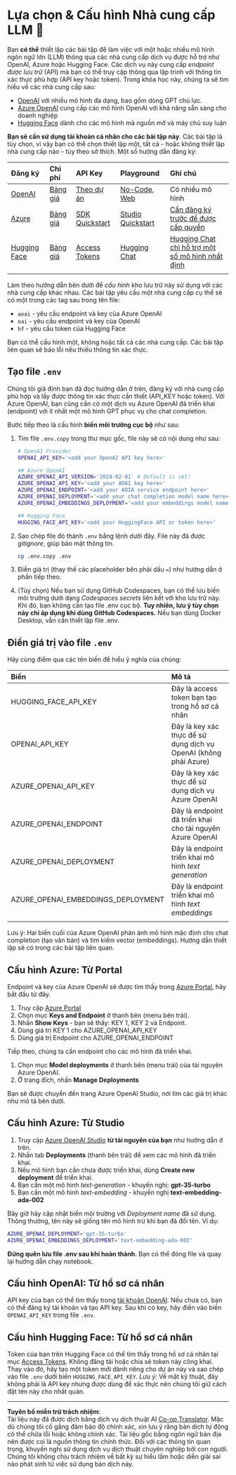 <!--
CO_OP_TRANSLATOR_METADATA:
{
  "original_hash": "49ededa179004ea998664c780fbeac39",
  "translation_date": "2025-08-26T18:06:12+00:00",
  "source_file": "00-course-setup/03-providers.md",
  "language_code": "vi"
}
-->
# Lựa chọn & Cấu hình Nhà cung cấp LLM 🔑

Bạn **có thể** thiết lập các bài tập để làm việc với một hoặc nhiều mô hình ngôn ngữ lớn (LLM) thông qua các nhà cung cấp dịch vụ được hỗ trợ như OpenAI, Azure hoặc Hugging Face. Các dịch vụ này cung cấp _endpoint được lưu trữ_ (API) mà bạn có thể truy cập thông qua lập trình với thông tin xác thực phù hợp (API key hoặc token). Trong khóa học này, chúng ta sẽ tìm hiểu về các nhà cung cấp sau:

 - [OpenAI](https://platform.openai.com/docs/models?WT.mc_id=academic-105485-koreyst) với nhiều mô hình đa dạng, bao gồm dòng GPT chủ lực.
 - [Azure OpenAI](https://learn.microsoft.com/azure/ai-services/openai/?WT.mc_id=academic-105485-koreyst) cung cấp các mô hình OpenAI với khả năng sẵn sàng cho doanh nghiệp
 - [Hugging Face](https://huggingface.co/docs/hub/index?WT.mc_id=academic-105485-koreyst) dành cho các mô hình mã nguồn mở và máy chủ suy luận

**Bạn sẽ cần sử dụng tài khoản cá nhân cho các bài tập này**. Các bài tập là tùy chọn, vì vậy bạn có thể chọn thiết lập một, tất cả - hoặc không thiết lập nhà cung cấp nào - tùy theo sở thích. Một số hướng dẫn đăng ký:

| Đăng ký | Chi phí | API Key | Playground | Ghi chú |
|:---|:---|:---|:---|:---|
| [OpenAI](https://platform.openai.com/signup?WT.mc_id=academic-105485-koreyst)| [Bảng giá](https://openai.com/pricing#language-models?WT.mc_id=academic-105485-koreyst)| [Theo dự án](https://platform.openai.com/api-keys?WT.mc_id=academic-105485-koreyst) | [No-Code, Web](https://platform.openai.com/playground?WT.mc_id=academic-105485-koreyst) | Có nhiều mô hình |
| [Azure](https://aka.ms/azure/free?WT.mc_id=academic-105485-koreyst)| [Bảng giá](https://azure.microsoft.com/pricing/details/cognitive-services/openai-service/?WT.mc_id=academic-105485-koreyst)| [SDK Quickstart](https://learn.microsoft.com/azure/ai-services/openai/quickstart?WT.mc_id=academic-105485-koreyst)| [Studio Quickstart](https://learn.microsoft.com/azure/ai-services/openai/quickstart?WT.mc_id=academic-105485-koreyst) |  [Cần đăng ký trước để được cấp quyền](https://learn.microsoft.com/azure/ai-services/openai/?WT.mc_id=academic-105485-koreyst)|
| [Hugging Face](https://huggingface.co/join?WT.mc_id=academic-105485-koreyst) | [Bảng giá](https://huggingface.co/pricing) | [Access Tokens](https://huggingface.co/docs/hub/security-tokens?WT.mc_id=academic-105485-koreyst) | [Hugging Chat](https://huggingface.co/chat/?WT.mc_id=academic-105485-koreyst)| [Hugging Chat chỉ hỗ trợ một số mô hình nhất định](https://huggingface.co/chat/models?WT.mc_id=academic-105485-koreyst) |
| | | | | |

Làm theo hướng dẫn bên dưới để _cấu hình_ kho lưu trữ này sử dụng với các nhà cung cấp khác nhau. Các bài tập yêu cầu một nhà cung cấp cụ thể sẽ có một trong các tag sau trong tên file:

- `aoai` - yêu cầu endpoint và key của Azure OpenAI
- `oai` - yêu cầu endpoint và key của OpenAI
- `hf` - yêu cầu token của Hugging Face

Bạn có thể cấu hình một, không hoặc tất cả các nhà cung cấp. Các bài tập liên quan sẽ báo lỗi nếu thiếu thông tin xác thực.

## Tạo file `.env`

Chúng tôi giả định bạn đã đọc hướng dẫn ở trên, đăng ký với nhà cung cấp phù hợp và lấy được thông tin xác thực cần thiết (API_KEY hoặc token). Với Azure OpenAI, bạn cũng cần có một dịch vụ Azure OpenAI đã triển khai (endpoint) với ít nhất một mô hình GPT phục vụ cho chat completion.

Bước tiếp theo là cấu hình **biến môi trường cục bộ** như sau:

1. Tìm file `.env.copy` trong thư mục gốc, file này sẽ có nội dung như sau:

   ```bash
   # OpenAI Provider
   OPENAI_API_KEY='<add your OpenAI API key here>'

   ## Azure OpenAI
   AZURE_OPENAI_API_VERSION='2024-02-01' # Default is set!
   AZURE_OPENAI_API_KEY='<add your AOAI key here>'
   AZURE_OPENAI_ENDPOINT='<add your AOIA service endpoint here>'
   AZURE_OPENAI_DEPLOYMENT='<add your chat completion model name here>' 
   AZURE_OPENAI_EMBEDDINGS_DEPLOYMENT='<add your embeddings model name here>'

   ## Hugging Face
   HUGGING_FACE_API_KEY='<add your HuggingFace API or token here>'
   ```

2. Sao chép file đó thành `.env` bằng lệnh dưới đây. File này đã được _gitignore_, giúp bảo mật thông tin.

   ```bash
   cp .env.copy .env
   ```

3. Điền giá trị (thay thế các placeholder bên phải dấu `=`) như hướng dẫn ở phần tiếp theo.

4. (Tùy chọn) Nếu bạn sử dụng GitHub Codespaces, bạn có thể lưu biến môi trường dưới dạng _Codespaces secrets_ liên kết với kho lưu trữ này. Khi đó, bạn không cần tạo file .env cục bộ. **Tuy nhiên, lưu ý tùy chọn này chỉ áp dụng khi dùng GitHub Codespaces.** Nếu bạn dùng Docker Desktop, vẫn cần thiết lập file .env.

## Điền giá trị vào file `.env`

Hãy cùng điểm qua các tên biến để hiểu ý nghĩa của chúng:

| Biến  | Mô tả  |
| :--- | :--- |
| HUGGING_FACE_API_KEY | Đây là access token bạn tạo trong hồ sơ cá nhân |
| OPENAI_API_KEY | Đây là key xác thực để sử dụng dịch vụ OpenAI (không phải Azure) |
| AZURE_OPENAI_API_KEY | Đây là key xác thực để sử dụng dịch vụ Azure OpenAI |
| AZURE_OPENAI_ENDPOINT | Đây là endpoint đã triển khai cho tài nguyên Azure OpenAI |
| AZURE_OPENAI_DEPLOYMENT | Đây là endpoint triển khai mô hình _text generation_ |
| AZURE_OPENAI_EMBEDDINGS_DEPLOYMENT | Đây là endpoint triển khai mô hình _text embeddings_ |
| | |

Lưu ý: Hai biến cuối của Azure OpenAI phản ánh mô hình mặc định cho chat completion (tạo văn bản) và tìm kiếm vector (embeddings). Hướng dẫn thiết lập sẽ có trong các bài tập liên quan.

## Cấu hình Azure: Từ Portal

Endpoint và key của Azure OpenAI sẽ được tìm thấy trong [Azure Portal](https://portal.azure.com?WT.mc_id=academic-105485-koreyst), hãy bắt đầu từ đây.

1. Truy cập [Azure Portal](https://portal.azure.com?WT.mc_id=academic-105485-koreyst)
1. Chọn mục **Keys and Endpoint** ở thanh bên (menu bên trái).
1. Nhấn **Show Keys** - bạn sẽ thấy: KEY 1, KEY 2 và Endpoint.
1. Dùng giá trị KEY 1 cho AZURE_OPENAI_API_KEY
1. Dùng giá trị Endpoint cho AZURE_OPENAI_ENDPOINT

Tiếp theo, chúng ta cần endpoint cho các mô hình đã triển khai.

1. Chọn mục **Model deployments** ở thanh bên (menu trái) của tài nguyên Azure OpenAI.
1. Ở trang đích, nhấn **Manage Deployments**

Bạn sẽ được chuyển đến trang Azure OpenAI Studio, nơi tìm các giá trị khác như mô tả bên dưới.

## Cấu hình Azure: Từ Studio

1. Truy cập [Azure OpenAI Studio](https://oai.azure.com?WT.mc_id=academic-105485-koreyst) **từ tài nguyên của bạn** như hướng dẫn ở trên.
1. Nhấn tab **Deployments** (thanh bên trái) để xem các mô hình đã triển khai.
1. Nếu mô hình bạn cần chưa được triển khai, dùng **Create new deployment** để triển khai.
1. Bạn cần một mô hình _text-generation_ - khuyến nghị: **gpt-35-turbo**
1. Bạn cần một mô hình _text-embedding_ - khuyến nghị **text-embedding-ada-002**

Bây giờ hãy cập nhật biến môi trường với _Deployment name_ đã sử dụng. Thông thường, tên này sẽ giống tên mô hình trừ khi bạn đã đổi tên. Ví dụ:

```bash
AZURE_OPENAI_DEPLOYMENT='gpt-35-turbo'
AZURE_OPENAI_EMBEDDINGS_DEPLOYMENT='text-embedding-ada-002'
```

**Đừng quên lưu file .env sau khi hoàn thành**. Bạn có thể đóng file và quay lại hướng dẫn chạy notebook.

## Cấu hình OpenAI: Từ hồ sơ cá nhân

API key của bạn có thể tìm thấy trong [tài khoản OpenAI](https://platform.openai.com/api-keys?WT.mc_id=academic-105485-koreyst). Nếu chưa có, bạn có thể đăng ký tài khoản và tạo API key. Sau khi có key, hãy điền vào biến `OPENAI_API_KEY` trong file `.env`.

## Cấu hình Hugging Face: Từ hồ sơ cá nhân

Token của bạn trên Hugging Face có thể tìm thấy trong hồ sơ cá nhân tại mục [Access Tokens](https://huggingface.co/settings/tokens?WT.mc_id=academic-105485-koreyst). Không đăng tải hoặc chia sẻ token này công khai. Thay vào đó, hãy tạo một token mới dành riêng cho dự án này và sao chép vào file `.env` dưới biến `HUGGING_FACE_API_KEY`. _Lưu ý:_ Về mặt kỹ thuật, đây không phải là API key nhưng được dùng để xác thực nên chúng tôi giữ cách đặt tên này cho nhất quán.

---

**Tuyên bố miễn trừ trách nhiệm**:  
Tài liệu này đã được dịch bằng dịch vụ dịch thuật AI [Co-op Translator](https://github.com/Azure/co-op-translator). Mặc dù chúng tôi cố gắng đảm bảo độ chính xác, xin lưu ý rằng bản dịch tự động có thể chứa lỗi hoặc không chính xác. Tài liệu gốc bằng ngôn ngữ bản địa nên được coi là nguồn thông tin chính thức. Đối với các thông tin quan trọng, khuyến nghị sử dụng dịch vụ dịch thuật chuyên nghiệp bởi con người. Chúng tôi không chịu trách nhiệm về bất kỳ sự hiểu lầm hoặc diễn giải sai nào phát sinh từ việc sử dụng bản dịch này.